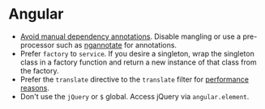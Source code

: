 # Angular

- [Avoid manual dependency annotations]. Disable mangling or use a pre-processor such as [ngannotate] for annotations.
- Prefer `factory` to `service`. If you desire a singleton, wrap the singleton class in a factory function and return a
  new instance of that class from the factory.
- Prefer the `translate` directive to the `translate` filter for [performance reasons].
- Don't use the `jQuery` or `$` global. Access jQuery via `angular.element`.

[avoid manual dependency annotations]: http://robots.thoughtbot.com/avoid-angularjs-dependency-annotation-with-rails
[ngannotate]: https://github.com/kikonen/ngannotate-rails
[performance reasons]:
  https://github.com/angular-translate/angular-translate/wiki/Getting-Started#using-translate-directive
